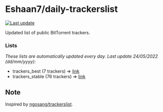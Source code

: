 
# Eshaan7/daily-trackerslist 

[![Last update](https://img.shields.io/badge/Last%20update-24/05/2022-blue.svg)](#)

Updated list of public BitTorrent trackers.

### Lists
*These lists are automatically updated every day. Last update 24/05/2022 (_dd/mm/yyyy_):*

* trackers_best (7 trackers) => [link](https://raw.githubusercontent.com/eshaan7/daily-trackerslist/master/trackers_best.txt)
* trackers_stable (76 trackers) => [link](https://raw.githubusercontent.com/eshaan7/daily-trackerslist/master/trackers_stable.txt)

## Note

Inspired by [ngosang/trackerslist](https://github.com/ngosang/trackerslist).
